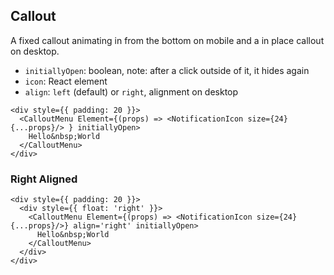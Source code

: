 ## Callout

A fixed callout animating in from the bottom on mobile and a in place callout on desktop.

- `initiallyOpen`: boolean, note: after a click outside of it, it hides again
- `icon`: React element
- `align`: `left` (default) or `right`, alignment on desktop

```react|responsive
<div style={{ padding: 20 }}>
  <CalloutMenu Element={(props) => <NotificationIcon size={24} {...props}/> } initiallyOpen>
    Hello&nbsp;World
  </CalloutMenu>
</div>
```

### Right Aligned

```react
<div style={{ padding: 20 }}>
  <div style={{ float: 'right' }}>
    <CalloutMenu Element={(props) => <NotificationIcon size={24} {...props}/>} align='right' initiallyOpen>
      Hello&nbsp;World
    </CalloutMenu>
  </div>
</div>
```
